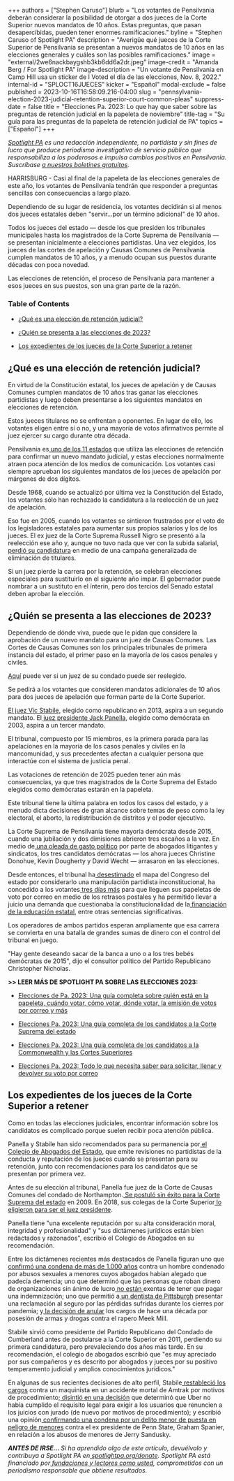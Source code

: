 +++
authors = ["Stephen Caruso"]
blurb = "Los votantes de Pensilvania deberán considerar la posibilidad de otorgar a dos jueces de la Corte Superior nuevos mandatos de 10 años. Estas preguntas, que pasan desapercibidas, pueden tener enormes ramificaciones."
byline = "Stephen Caruso of Spotlight PA"
description = "Averigüe qué jueces de la Corte Superior de Pensilvania se presentan a nuevos mandatos de 10 años en las elecciones generales y cuáles son las posibles ramificaciones."
image = "external/2we6nackbaygshb3kb6dd6a2dr.jpeg"
image-credit = "Amanda Berg / For Spotlight PA"
image-description = "Un votante de Pensilvania en Camp Hill usa un sticker de I Voted el día de las elecciones, Nov. 8, 2022."
internal-id = "SPLOCT16JUECES"
kicker = "Español"
modal-exclude = false
published = 2023-10-16T16:58:09.216-04:00
slug = "pennsylvania-election-2023-judicial-retention-superior-court-common-pleas"
suppress-date = false
title = "Elecciones Pa. 2023: Lo que hay que saber sobre las preguntas de retención judicial en la papeleta de noviembre"
title-tag = "Su guía para las preguntas de la papeleta de retención judicial de PA"
topics = ["Español"]
+++

<a href="https://www.spotlightpa.org/"><em>Spotlight PA</em></a><em> es una redacción independiente, no partidista y sin fines de lucro que produce periodismo investigativo de servicio público que responsabiliza a los poderosos e impulsa cambios positivos en Pensilvania. Suscríbase </em><a href="https://www.spotlightpa.org/newsletters"><em>a nuestros boletines gratuitos</em></a><em>.</em>

HARRISBURG - Casi al final de la papeleta de las elecciones generales de este año, los votantes de Pensilvania tendrán que responder a preguntas sencillas con consecuencias a largo plazo.

Dependiendo de su lugar de residencia, los votantes decidirán si al menos dos jueces estatales deben &#34;servir…por un término adicional&#34; de 10 años.

Todos los jueces del estado — desde los que presiden los tribunales municipales hasta los magistrados de la Corte Suprema de Pensilvania — se presentan inicialmente a elecciones partidistas. Una vez elegidos, los jueces de las cortes de apelación y Causas Comunes de Pensilvania cumplen mandatos de 10 años, y a menudo ocupan sus puestos durante décadas con poca novedad.

Las elecciones de retención, el proceso de Pensilvania para mantener a esos jueces en sus puestos, son una gran parte de la razón.

### Table of Contents

- <a href="#spl-heading-1">¿Qué es una elección de retención judicial?</a>

- <a href="#spl-heading-2">¿Quién se presenta a las elecciones de 2023?</a>

- <a href="#spl-heading-3">Los expedientes de los jueces de la Corte Superior a retener</a>

<h2 id="spl-heading-1">¿Qué es una elección de retención judicial?</h2>

En virtud de la Constitución estatal, los jueces de apelación y de Causas Comunes cumplen mandatos de 10 años tras ganar las elecciones partidistas y luego deben presentarse a los siguientes mandatos en elecciones de retención.

Estos jueces titulares no se enfrentan a oponentes. En lugar de ello, los votantes eligen entre sí o no, y una mayoría de votos afirmativos permite al juez ejercer su cargo durante otra década.

Pensilvania es<a href="https://ballotpedia.org/Judicial_election_methods_by_state"> uno de los 11 estados</a> que utiliza las elecciones de retención para confirmar un nuevo mandato judicial, y estas elecciones normalmente atraen poca atención de los medios de comunicación. Los votantes casi siempre aprueban los siguientes mandatos de los jueces de apelación por márgenes de dos dígitos.

Desde 1968, cuando se actualizó por última vez la Constitución del Estado, los votantes sólo han rechazado la candidatura a la reelección de un juez de apelación.

<script src="https://www.spotlightpa.org/embed.js" async></script><div data-spl-embed-version="1" data-spl-src="https://www.spotlightpa.org/embeds/newsletter/"></div>

Eso fue en 2005, cuando los votantes se sintieron frustrados por el voto de los legisladores estatales para aumentar sus propios salarios y los de los jueces. El ex juez de la Corte Suprema Russell Nigro se presentó a la reelección ese año y, aunque no tuvo nada que ver con la subida salarial,<a href="https://news.google.com/newspapers?id=1L4iAAAAIBAJ&amp;sjid=NLYFAAAAIBAJ&amp;pg=1358,2907716&amp;dq=russell+m+nigro&amp;hl=en"> perdió su candidatura</a> en medio de una campaña generalizada de eliminación de titulares.

Si un juez pierde la carrera por la retención, se celebran elecciones especiales para sustituirlo en el siguiente año impar. El gobernador puede nombrar a un sustituto en el ínterin, pero dos tercios del Senado estatal deben aprobar la elección.<br/>

<h2 id="spl-heading-2">¿Quién se presenta a las elecciones de 2023?</h2>

Dependiendo de dónde viva, puede que le pidan que considere la aprobación de un nuevo mandato para un juez de Causas Comunes. Las Cortes de Causas Comunes son los principales tribunales de primera instancia del estado, el primer paso en la mayoría de los casos penales y civiles.

<a href="https://www.dos.pa.gov/VotingElections/CandidatesCommittees/RunningforOffice/Documents/2023/2023%20Judges%20Chart.pdf">Aquí</a> puede ver si un juez de su condado puede ser reelegido.

Se pedirá a los votantes que consideren mandatos adicionales de 10 años para dos jueces de apelación que forman parte de la Corte Superior.

<a href="https://www.pacourts.us/courts/superior-court/superior-court-judges/judge-victor-p-stabile">El juez Vic Stabile</a>, elegido como republicano en 2013, aspira a un segundo mandato. El<a href="https://www.pacourts.us/courts/superior-court/superior-court-judges/judge-jack-a-panella"> juez presidente Jack Panella</a>, elegido como demócrata en 2003, aspira a un tercer mandato.

El tribunal, compuesto por 15 miembros, es la primera parada para las apelaciones en la mayoría de los casos penales y civiles en la mancomunidad, y sus precedentes afectan a cualquier persona que interactúe con el sistema de justicia penal.

Las votaciones de retención de 2025 pueden tener aún más consecuencias, ya que tres magistrados de la Corte Suprema del Estado elegidos como demócratas estarán en la papeleta.

Este tribunal tiene la última palabra en todos los casos del estado, y a menudo dicta decisiones de gran alcance sobre temas de peso como la ley electoral, el aborto, la redistribución de distritos y el poder ejecutivo.

La Corte Suprema de Pensilvania tiene mayoría demócrata desde 2015, cuando una jubilación y dos dimisiones abrieron tres escaños a la vez. En medio de<a href="https://www.brennancenter.org/our-work/analysis-opinion/spending-pennsylvania-supreme-court-race-tops-out-over-165-million"> una oleada de gasto político</a> por parte de abogados litigantes y sindicatos, los tres candidatos demócratas — los ahora jueces Christine Donohue, Kevin Dougherty y David Wecht — arrasaron en las elecciones.

Desde entonces, el tribunal ha<a href="https://www.nytimes.com/2018/01/22/us/pennsylvania-maps-congress.html"> desestimado</a> el mapa del Congreso del estado por considerarlo una manipulación partidista inconstitucional, ha concedido a los votantes<a href="https://apnews.com/article/election-2020-pennsylvania-lawsuits-elections-philadelphia-0f0e6f48361df96d2d74d68ac6838709"> tres días más</a> para que lleguen sus papeletas de voto por correo en medio de los retrasos postales y ha permitido llevar a juicio una demanda que cuestionaba la constitucionalidad de la<a href="https://www.spotlightpa.org/news/2023/02/pa-public-school-funding-lawsuit-state-budget-billions/"> financiación de la educación estatal</a>, entre otras sentencias significativas.

Los operadores de ambos partidos esperan ampliamente que esa carrera se convierta en una batalla de grandes sumas de dinero con el control del tribunal en juego.

&#34;Hay gente deseando sacar de la banca a uno o a los tres bebés demócratas de 2015&#34;, dijo el consultor político del Partido Republicano Christopher Nicholas.

<strong>&gt;&gt; LEER MÁS DE SPOTLIGHT PA SOBRE LAS ELECCIONES 2023:</strong>

- <a href="https://www.spotlightpa.org/news/2023/10/pensilvania-eleccion-judicial-2023-colegio-electoral-voto-correo-guia-completa/">Elecciones de Pa. 2023: Una guía completa sobre quién está en la papeleta, cuándo votar, cómo votar, dónde votar, la emisión de votos por correo y más</a>

- <a href="https://www.spotlightpa.org/news/2023/09/pennsylvania-elecciones-2023-corte-suprema-candidatos/">Elecciones Pa. 2023: Una guía completa de los candidatos a la Corte Suprema del estado</a>

- <a href="https://www.spotlightpa.org/news/2023/09/elecciones-mancomunidad-pennsylvania-2023-candidatos-corte-superior/">Elecciones Pa. 2023: Una guía completa de los candidatos a la Commonwealth y las Cortes Superiores</a>

- <a href="https://www.spotlightpa.org/news/2023/10/pennsylvania-election-2023-votacion-por-correo-boleta-como-solicitar-llenar-devolver/">Elecciones Pa. 2023: Todo lo que necesita saber para solicitar, llenar y devolver su voto por correo</a>

<h2 id="spl-heading-3">Los expedientes de los jueces de la Corte Superior a retener</h2>

Como en todas las elecciones judiciales, encontrar información sobre los candidatos es complicado porque suelen recibir poca atención pública.

Panella y Stabile han sido recomendados para su permanencia por<a href="https://www.pabar.org/site/For-Lawyers/Committees-Commissions/Judicial-Evaluation/Resources/JEC-Ratings/2023/Superior-Court"> el Colegio de Abogados del Estado</a>, que emite revisiones no partidistas de la conducta y reputación de los jueces cuando se presentan para su retención, junto con recomendaciones para los candidatos que se presentan por primera vez.

Antes de su elección al tribunal, Panella fue juez de la Corte de Causas Comunes del condado de Northampton.<a href="https://www.pottsmerc.com/2009/11/03/cash-drives-pennsylvania-judicial-elections/"> Se postuló sin éxito para la Corte Suprema del estado</a> en 2009. En 2018, sus colegas de la Corte Superior<a href="https://bucksbar.org/latest-news/jack-anthony-panella-elected-president-judge-of-pennsylvania-superior-court/"> lo eligieron para ser el juez presidente</a>.

Panella tiene &#34;una excelente reputación por su alta consideración moral, integridad y profesionalidad&#34; y &#34;sus dictámenes jurídicos están bien redactados y razonados&#34;, escribió el Colegio de Abogados en su recomendación.

<script src="https://www.spotlightpa.org/embed.js" async></script><div data-spl-embed-version="1" data-spl-src="https://www.spotlightpa.org/embeds/donate/"></div>

Entre los dictámenes recientes más destacados de Panella figuran uno que<a href="https://www.pennlive.com/news/2017/06/child_molester_deserves_every.html"> confirmó una condena de más de 1.000 años</a> contra un hombre condenado por abusos sexuales a menores cuyos abogados habían alegado que padecía demencia; uno que determinó que las personas que roban dinero de organizaciones sin ánimo de lucro<a href="https://www.pennlive.com/news/2018/09/corrupt_politicians_dont_have.html"> no están</a><u> </u>exentas de tener que pagar una indemnización; uno que permitió a<a href="https://casetext.com/case/ungarean-v-cna-valley-forge-ins-co-1"> un</a><u> dentista de Pittsburgh</u> presentar una reclamación al seguro por las pérdidas sufridas durante los cierres por pandemia; y<a href="https://www.inquirer.com/news/meek-mill-conviction-overturned-cleared-larry-krasner-philadelphia-20190724.html"> la decisión de anular</a> los cargos de hace una década por posesión de armas y drogas contra el rapero Meek Mill.

Stabile sirvió como presidente del Partido Republicano del Condado de Cumberland antes de postularse a la Corte Superior en 2011, perdiendo su primera candidatura, pero prevaleciendo dos años más tarde. En su recomendación, el colegio de abogados escribió que &#34;es muy apreciado por sus compañeros y es descrito por abogados y jueces por su positivo temperamento judicial y amplios conocimientos jurídicos.&#34;

En algunas de sus recientes decisiones de alto perfil, Stabile<a href="https://6abc.com/amtrak-crash-deadly-amtrack-philadelphia/6185361/"> restableció los cargos</a> contra un maquinista en un accidente mortal de Amtrak por motivos de procedimiento;<a href="https://www.law.com/thelegalintelligencer/2023/07/20/split-pa-superior-court-rules-ubers-arbitration-clause-is-unenforceable/"> disintió en una decisión</a> que determinó que Uber no había cumplido el requisito legal para exigir a los usuarios que renuncien a los juicios con jurado (de nuevo por motivos de procedimiento); y escribió una opinión<a href="https://www.nbcnews.com/news/us-news/ex-penn-state-president-spanier-convicted-over-sandusky-complaint-loses-n886811"> confirmando una condena por un delito menor de puesta en peligro de menores</a> contra el ex presidente de Penn State, Graham Spanier, en relación a los abusos de menores de Jerry Sandusky.

<strong><em>ANTES DE IRSE... </em></strong><em>Si ha aprendido algo de este artículo, devuélvalo y contribuya a Spotlight PA en</em><a href="https://www.spotlightpa.org/donate"><em> spotlightpa.org/donate</em></a><em>. Spotlight PA está financiado por</em><a href="https://www.spotlightpa.org/support"><em> fundaciones y lectores como usted</em></a><em>, comprometidos con un periodismo responsable que obtiene resultados.</em><strong><em></em></strong>

